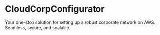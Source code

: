 # CloudCorpConfigurator
Your one-stop solution for setting up a robust corporate network on AWS. Seamless, secure, and scalable.

